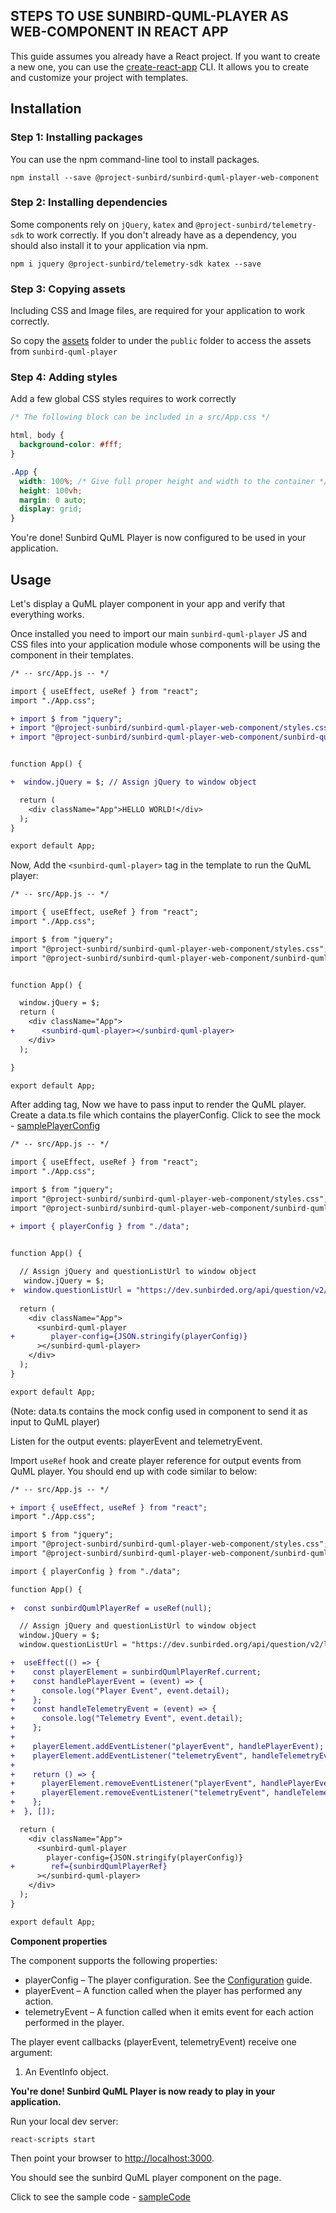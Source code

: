 
## STEPS TO USE SUNBIRD-QUML-PLAYER AS WEB-COMPONENT IN REACT APP

This guide assumes you already have a React project. If you want to create a new one, you can use the [create-react-app](https://create-react-app.dev/) CLI. It allows you to create and customize your project with templates.

## Installation

### Step 1: Installing packages
You can use the npm command-line tool to install packages.
```
npm install --save @project-sunbird/sunbird-quml-player-web-component
```

### Step 2: Installing dependencies
Some components rely on `jQuery`, `katex` and `@project-sunbird/telemetry-sdk` to work correctly. If you don't already have as a dependency, you should also install it to your application via npm.
```
npm i jquery @project-sunbird/telemetry-sdk katex --save
```

### Step 3: Copying assets
Including CSS and Image files, are required for your application to work correctly.

So copy the [assets](https://github.com/Sunbird-inQuiry/player/tree/main/web-component/assets) folder to under the `public` folder to access the assets from `sunbird-quml-player` 

### Step 4: Adding styles
Add a few global CSS styles requires to work correctly
```css
/* The following block can be included in a src/App.css */

html, body {
  background-color: #fff;
}

.App {
  width: 100%; /* Give full proper height and width to the container */
  height: 100vh;
  margin: 0 auto;
  display: grid;
}

```
You're done! Sunbird QuML Player is now configured to be used in your application.
## Usage

Let's display a QuML player component in your app and verify that everything works.

Once installed you need to import our main `sunbird-quml-player` JS and CSS files into your application module whose components will be using the <sunbird-quml-player> component in their templates.

```diff
/* -- src/App.js -- */

import { useEffect, useRef } from "react";
import "./App.css";

+ import $ from "jquery";
+ import "@project-sunbird/sunbird-quml-player-web-component/styles.css";
+ import "@project-sunbird/sunbird-quml-player-web-component/sunbird-quml-player.js";


function App() {

+  window.jQuery = $; // Assign jQuery to window object

  return (
    <div className="App">HELLO WORLD!</div>
  );
}

export default App; 

```

Now, Add the `<sunbird-quml-player>` tag in the template to run the QuML player:
```diff
/* -- src/App.js -- */

import { useEffect, useRef } from "react";
import "./App.css";

import $ from "jquery";
import "@project-sunbird/sunbird-quml-player-web-component/styles.css";
import "@project-sunbird/sunbird-quml-player-web-component/sunbird-quml-player.js";


function App() {

  window.jQuery = $;
  return (
    <div className="App">
+      <sunbird-quml-player></sunbird-quml-player>
    </div>
  );

}

export default App; 
```

After adding tag, Now we have to pass input to render the QuML player.
Create a data.ts file which contains the playerConfig. Click to see the mock - [samplePlayerConfig](https://github.com/Sunbird-inQuiry/player/blob/main/web-component-examples/react-app/src/data.js)
```diff
/* -- src/App.js -- */

import { useEffect, useRef } from "react";
import "./App.css";

import $ from "jquery";
import "@project-sunbird/sunbird-quml-player-web-component/styles.css";
import "@project-sunbird/sunbird-quml-player-web-component/sunbird-quml-player.js";

+ import { playerConfig } from "./data";


function App() {
  
  // Assign jQuery and questionListUrl to window object
   window.jQuery = $;
+  window.questionListUrl = "https://dev.sunbirded.org/api/question/v2/list";
  
  return (
    <div className="App">
      <sunbird-quml-player
+        player-config={JSON.stringify(playerConfig)}        
      ></sunbird-quml-player>
    </div>
  );
}

export default App; 
```
(Note: data.ts contains the mock config used in component to send it as input to QuML player)

Listen for the output events: playerEvent and telemetryEvent.

Import `useRef` hook and create player reference for output events from QuML player. You should end up with code similar to below:
```diff
/* -- src/App.js -- */

+ import { useEffect, useRef } from "react";
import "./App.css";

import $ from "jquery";
import "@project-sunbird/sunbird-quml-player-web-component/styles.css";
import "@project-sunbird/sunbird-quml-player-web-component/sunbird-quml-player.js";

import { playerConfig } from "./data";

function App() {
  
+  const sunbirdQumlPlayerRef = useRef(null);

  // Assign jQuery and questionListUrl to window object
  window.jQuery = $;
  window.questionListUrl = "https://dev.sunbirded.org/api/question/v2/list";

+  useEffect(() => {
+    const playerElement = sunbirdQumlPlayerRef.current;
+    const handlePlayerEvent = (event) => {
+      console.log("Player Event", event.detail);
+    };
+    const handleTelemetryEvent = (event) => {
+      console.log("Telemetry Event", event.detail);
+    };
+
+    playerElement.addEventListener("playerEvent", handlePlayerEvent);
+    playerElement.addEventListener("telemetryEvent", handleTelemetryEvent);
+
+    return () => {
+      playerElement.removeEventListener("playerEvent", handlePlayerEvent);
+      playerElement.removeEventListener("telemetryEvent", handleTelemetryEvent);
+    };
+  }, []);

  return (
    <div className="App">
      <sunbird-quml-player
        player-config={JSON.stringify(playerConfig)}
+        ref={sunbirdQumlPlayerRef}
      ></sunbird-quml-player>
    </div>
  );
}

export default App;
```

**Component properties**

The <sunbird-quml-player> component supports the following properties:

- playerConfig – The player configuration. See the [Configuration](https://inquiry.sunbird.org/learn/product-and-developer-guide/question-set-player/player-configuration) guide.
- playerEvent – A function called when the player has performed any action.
- telemetryEvent – A function called when it emits event for each action performed in the player.

The player event callbacks (playerEvent, telemetryEvent) receive one argument:

1. An EventInfo object.



**You're done! Sunbird QuML Player is now ready to play in your application.**

Run your local dev server:
```
react-scripts start
```
Then point your browser to [http://localhost:3000](http://localhost:3000/).

You should see the sunbird QuML player component on the page.


Click to see the sample code - [sampleCode](https://github.com/Sunbird-inQuiry/player/tree/main/web-component-examples/react-app)

